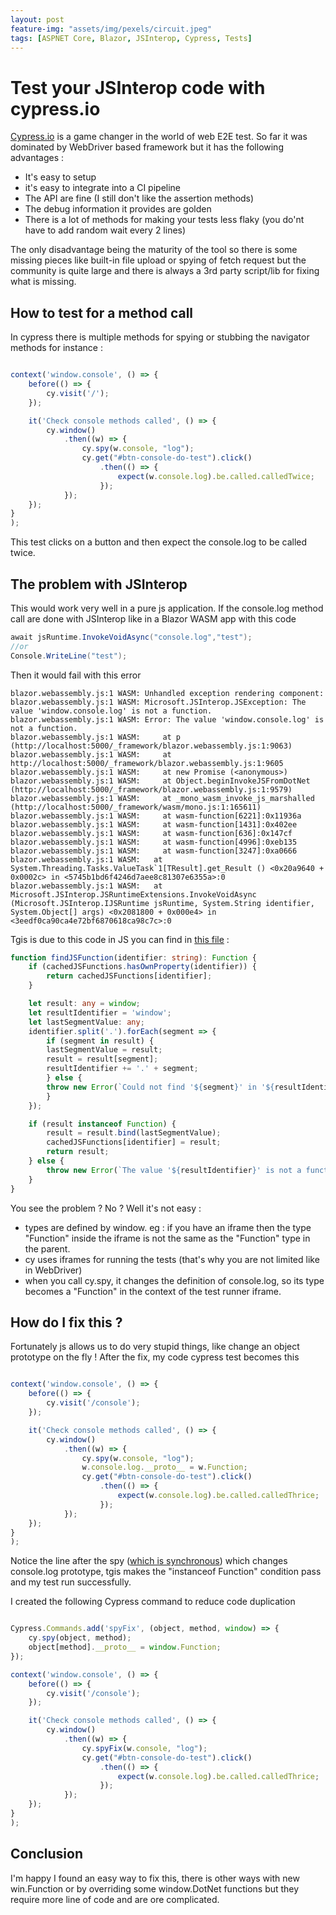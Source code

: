 ```yaml
---
layout: post
feature-img: "assets/img/pexels/circuit.jpeg"
tags: [ASPNET Core, Blazor, JSInterop, Cypress, Tests]
---
```


# Test your JSInterop code with cypress.io

[Cypress.io](https://www.cypress.io/) is a game changer in the world of web E2E test. So far it was dominated by WebDriver based framework but it has the following advantages :
- It's easy to setup 
- it's easy to integrate into a CI pipeline
- The API are fine (I still don't like the assertion methods)
- The debug information it provides are golden
- There is a lot of methods for making your tests less flaky (you do'nt have to add random wait every 2 lines)

The only disadvantage being the maturity of the tool so there is some missing pieces like built-in file upload or spying of fetch request but the community is quite large and there is always a 3rd party script/lib for fixing what is missing.

## How to test for a method call

In cypress there is multiple methods for spying or stubbing the navigator methods for instance :

```js

context('window.console', () => {
    before(() => {
        cy.visit('/');
    });

    it('Check console methods called', () => {
        cy.window()
            .then((w) => {
                cy.spy(w.console, "log");               
                cy.get("#btn-console-do-test").click()
                    .then(() => {
                        expect(w.console.log).be.called.calledTwice;
                    });
            });
    });
}
);
```

This test clicks on a button and then expect the console.log to be called twice.


## The problem with JSInterop

This would work very well in a pure js application. If the console.log method call are done with JSInterop like in a Blazor WASM app with this code

```cs
await jsRuntime.InvokeVoidAsync("console.log","test");
//or
Console.WriteLine("test");
```

Then it would fail with this error

```
blazor.webassembly.js:1 WASM: ﻿Unhandled exception rendering component:
blazor.webassembly.js:1 WASM: Microsoft.JSInterop.JSException: The value 'window.console.log' is not a function.
blazor.webassembly.js:1 WASM: Error: The value 'window.console.log' is not a function.
blazor.webassembly.js:1 WASM:     at p (http://localhost:5000/_framework/blazor.webassembly.js:1:9063)
blazor.webassembly.js:1 WASM:     at http://localhost:5000/_framework/blazor.webassembly.js:1:9605
blazor.webassembly.js:1 WASM:     at new Promise (<anonymous>)
blazor.webassembly.js:1 WASM:     at Object.beginInvokeJSFromDotNet (http://localhost:5000/_framework/blazor.webassembly.js:1:9579)
blazor.webassembly.js:1 WASM:     at _mono_wasm_invoke_js_marshalled (http://localhost:5000/_framework/wasm/mono.js:1:165611)
blazor.webassembly.js:1 WASM:     at wasm-function[6221]:0x11936a
blazor.webassembly.js:1 WASM:     at wasm-function[1431]:0x402ee
blazor.webassembly.js:1 WASM:     at wasm-function[636]:0x147cf
blazor.webassembly.js:1 WASM:     at wasm-function[4996]:0xeb135
blazor.webassembly.js:1 WASM:     at wasm-function[3247]:0xa0666
blazor.webassembly.js:1 WASM:   at System.Threading.Tasks.ValueTask`1[TResult].get_Result () <0x20a9640 + 0x0002c> in <5745b1bd6f4246d7aee8c81307e6355a>:0 
blazor.webassembly.js:1 WASM:   at Microsoft.JSInterop.JSRuntimeExtensions.InvokeVoidAsync (Microsoft.JSInterop.IJSRuntime jsRuntime, System.String identifier, System.Object[] args) <0x2081800 + 0x000e4> in <3eedf0ca90ca4e72bf6870618ca98c7c>:0 
```

Tgis is due to this code in JS you can find in [this file](https://github.com/dotnet/extensions/blob/master/src/JSInterop/Microsoft.JSInterop.JS/src/src/Microsoft.JSInterop.ts) :

```ts
function findJSFunction(identifier: string): Function {
    if (cachedJSFunctions.hasOwnProperty(identifier)) {
        return cachedJSFunctions[identifier];
    }

    let result: any = window;
    let resultIdentifier = 'window';
    let lastSegmentValue: any;
    identifier.split('.').forEach(segment => {
        if (segment in result) {
        lastSegmentValue = result;
        result = result[segment];
        resultIdentifier += '.' + segment;
        } else {
        throw new Error(`Could not find '${segment}' in '${resultIdentifier}'.`);
        }
    });

    if (result instanceof Function) {
        result = result.bind(lastSegmentValue);
        cachedJSFunctions[identifier] = result;
        return result;
    } else {
        throw new Error(`The value '${resultIdentifier}' is not a function.`);
    }
}
```

You see the problem ? No ? Well it's not easy : 
- types are defined by window. eg : if you have an iframe then the type "Function" inside the iframe is not the same as the "Function" type in the parent. 
- cy uses iframes for running the tests (that's why you are not limited like in WebDriver)
- when you call cy.spy, it changes the definition of console.log, so its type becomes a "Function" in the context of the test runner iframe.

## How do I fix this ?

Fortunately js allows us to do very stupid things, like change an object prototype on the fly ! After the fix, my code cypress test becomes this

```js

context('window.console', () => {
    before(() => {
        cy.visit('/console');
    });

    it('Check console methods called', () => {
        cy.window()
            .then((w) => {
                cy.spy(w.console, "log");
                w.console.log.__proto__ = w.Function;
                cy.get("#btn-console-do-test").click()
                    .then(() => {
                        expect(w.console.log).be.called.calledThrice;
                    });
            });
    });
}
);
```

Notice the line after the spy ([which is synchronous](https://docs.cypress.io/api/commands/spy.html#Syntax)) which changes console.log prototype, tgis makes the "instanceof Function" condition pass and my test run successfully.

I created the following Cypress command to reduce code duplication

```js

Cypress.Commands.add('spyFix', (object, method, window) => {
    cy.spy(object, method);
    object[method].__proto__ = window.Function;
});

context('window.console', () => {
    before(() => {
        cy.visit('/console');
    });

    it('Check console methods called', () => {
        cy.window()
            .then((w) => {
                cy.spyFix(w.console, "log");
                cy.get("#btn-console-do-test").click()
                    .then(() => {
                        expect(w.console.log).be.called.calledThrice;
                    });
            });
    });
}
);
```

## Conclusion

I'm happy I found an easy way to fix this, there is other ways with new win.Function or by overriding some window.DotNet functions but they require more line of code and are ore complicated.